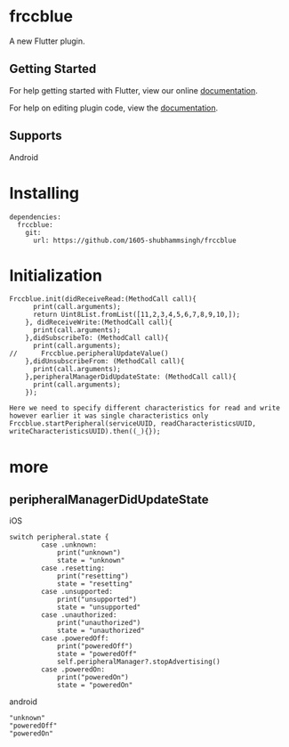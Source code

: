 # frccblue

A new Flutter plugin.

## Getting Started

For help getting started with Flutter, view our online
[documentation](https://flutter.io/).

For help on editing plugin code, view the [documentation](https://flutter.io/developing-packages/#edit-plugin-package).

## Supports
 Android

# Installing
```
dependencies:
  frccblue:
    git:
      url: https://github.com/1605-shubhammsingh/frccblue
```
      
      
# Initialization
```
Frccblue.init(didReceiveRead:(MethodCall call){
      print(call.arguments);
      return Uint8List.fromList([11,2,3,4,5,6,7,8,9,10,]);
    }, didReceiveWrite:(MethodCall call){
      print(call.arguments);
    },didSubscribeTo: (MethodCall call){
      print(call.arguments);
//      Frccblue.peripheralUpdateValue()
    },didUnsubscribeFrom: (MethodCall call){
      print(call.arguments);
    },peripheralManagerDidUpdateState: (MethodCall call){
      print(call.arguments);
    });

Here we need to specify different characteristics for read and write however earlier it was single characteristics only
Frccblue.startPeripheral(serviceUUID, readCharacteristicsUUID, writeCharacteristicsUUID).then((_){});
```

# more
## peripheralManagerDidUpdateState
iOS
```
switch peripheral.state {
        case .unknown:
            print("unknown")
            state = "unknown"
        case .resetting:
            print("resetting")
            state = "resetting"
        case .unsupported:
            print("unsupported")
            state = "unsupported"
        case .unauthorized:
            print("unauthorized")
            state = "unauthorized"
        case .poweredOff:
            print("poweredOff")
            state = "poweredOff"
            self.peripheralManager?.stopAdvertising()
        case .poweredOn:
            print("poweredOn")
            state = "poweredOn"
```
android
```
"unknown"
"poweredOff"
"poweredOn"
```
